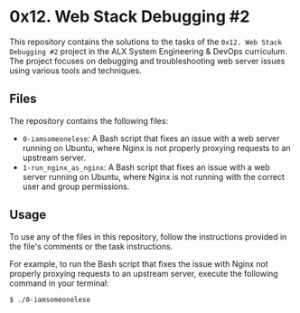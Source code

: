 # 0x12. Web Stack Debugging #2

This repository contains the solutions to the tasks of the `0x12. Web Stack Debugging #2` project in the ALX System Engineering & DevOps curriculum. The project focuses on debugging and troubleshooting web server issues using various tools and techniques.

## Files

The repository contains the following files:

* `0-iamsomeonelese`: A Bash script that fixes an issue with a web server running on Ubuntu, where Nginx is not properly proxying requests to an upstream server.
* `1-run_nginx_as_nginx`: A Bash script that fixes an issue with a web server running on Ubuntu, where Nginx is not running with the correct user and group permissions.

## Usage

To use any of the files in this repository, follow the instructions provided in the file's comments or the task instructions.

For example, to run the Bash script that fixes the issue with Nginx not properly proxying requests to an upstream server, execute the following command in your terminal:

```bash
$ ./0-iamsomeonelese
```
